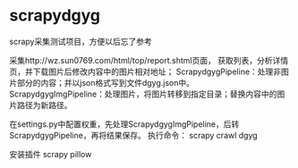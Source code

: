 # scrapydgyg
scrapy采集测试项目，方便以后忘了参考

采集http://wz.sun0769.com/html/top/report.shtml页面，
获取列表，分析详情页，并下载图片后修改内容中的图片相对地址；
ScrapydgygPipeline：处理非图片部分的内容；并以json格式写到文件dgyg.json中。
ScrapydgygImgPipeline：处理图片，将图片转移到指定目录；替换内容中的图片路径为新路径。

在settings.py中配置权重，先处理ScrapydgygImgPipeline，后转ScrapydgygPipeline，再将结果保存。
执行命令：
scrapy crawl dgyg

安装插件
scrapy
pillow

